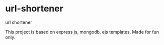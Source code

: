 # url-shortener
url shortener

This project is based on express js, mongodb, ejs templates. Made for fun only.
